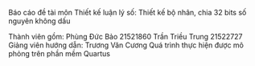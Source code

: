 Báo cáo đề tài môn Thiết kế luận lý số: Thiết kế bộ nhân, chia 32 bits số nguyên không dấu

Thành viên gồm: 
Phùng Đức Bảo 21521860
Trần Triều Trung 21522727
Giảng viên hướng dẫn: Trương Văn Cương
Quá trình thực hiện được mô phỏng trên phần mềm Quartus
